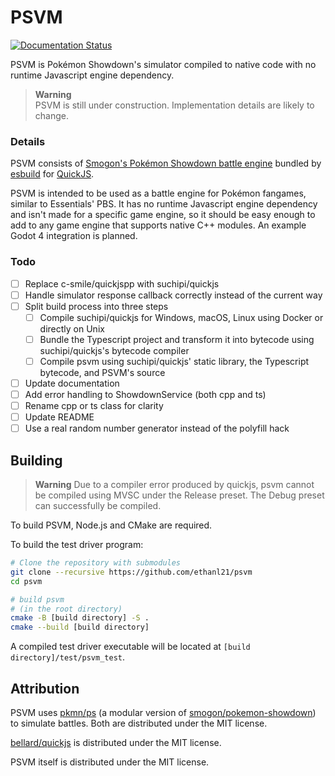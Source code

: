 # PSVM

[![Documentation Status](https://readthedocs.org/projects/psvm/badge/?version=latest)](https://psvm.readthedocs.io/en/latest/?badge=latest)

PSVM is Pokémon Showdown's simulator compiled to native code with no runtime Javascript engine dependency.

> **Warning**  
> PSVM is still under construction. Implementation details are likely to change.

### Details

PSVM consists of [Smogon's Pokémon Showdown battle engine](https://github.com/smogon/pokemon-showdown) bundled
by [esbuild](https://esbuild.github.io) for [QuickJS](https://github.com/bellard/quickjs).

PSVM is intended to be used as a battle engine for Pokémon fangames, similar to Essentials' PBS. It has no runtime
Javascript engine dependency and isn't made for a specific game engine, so it should be easy enough to add to any game
engine that supports native C++ modules. An example Godot 4 integration is planned.

### Todo

- [ ] Replace c-smile/quickjspp with suchipi/quickjs
- [ ] Handle simulator response callback correctly instead of the current way
- [ ] Split build process into three steps
    - [ ] Compile suchipi/quickjs for Windows, macOS, Linux using Docker or directly on Unix
    - [ ] Bundle the Typescript project and transform it into bytecode using suchipi/quickjs's bytecode compiler
    - [ ] Compile psvm using suchipi/quickjs' static library, the Typescript bytecode, and PSVM's source
- [ ] Update documentation
- [ ] Add error handling to ShowdownService (both cpp and ts)
- [ ] Rename cpp or ts class for clarity
- [ ] Update README
- [ ] Use a real random number generator instead of the polyfill hack

## Building

> **Warning**
> Due to a compiler error produced by quickjs, psvm cannot be compiled using MVSC under the Release preset. The Debug
> preset can successfully be compiled.

To build PSVM, Node.js and CMake are required.

To build the test driver program:

```bash
# Clone the repository with submodules
git clone --recursive https://github.com/ethanl21/psvm
cd psvm

# build psvm
# (in the root directory)
cmake -B [build directory] -S .
cmake --build [build directory]
```

A compiled test driver executable will be located at ``[build directory]/test/psvm_test``.

## Attribution

PSVM uses [pkmn/ps](https://github.com/pkmn/ps) (a modular version
of [smogon/pokemon-showdown](https://github.com/smogon/pokemon-showdown)) to simulate battles. Both are distributed
under the MIT license.

[bellard/quickjs](https://github.com/bellard/quickjs) is distributed under the MIT license.

PSVM itself is distributed under the MIT license.

